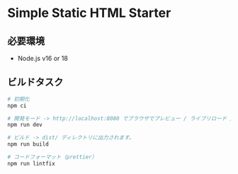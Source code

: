 # Simple Static HTML Starter

## 必要環境

- Node.js v16 or 18

## ビルドタスク

```sh
# 初期化
npm ci

# 開発モード -> http://localhost:8080 でブラウザでプレビュー / ライブリロード / scss・jsなどの自動コンパイル
npm run dev

# ビルド -> dist/ ディレクトリに出力されます。
npm run build

# コードフォーマット（prettier）
npm run lintfix
```
